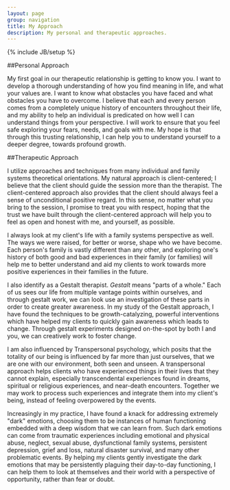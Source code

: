 ```yaml
---
layout: page
group: navigation
title: My Approach
description: My personal and therapeutic approaches.
---
```

{% include JB/setup %}

##Personal Approach

My first goal in our therapeutic relationship is getting to know you. I want to develop a thorough understanding of how you find meaning in life, and what your values are. I want to know what obstacles you have faced and what obstacles you have to overcome. I believe that each and every person comes from a completely unique history of encounters throughout their life, and my ability to help an individual is predicated on how well I can understand things from your perspective. I will work to ensure that you feel safe exploring your fears, needs, and goals with me. My hope is that through this trusting relationship, I can help you to understand yourself to a deeper degree, towards profound growth.

##Therapeutic Approach

I utilize approaches and techniques from many individual and family systems theoretical orientations. My natural approach is client-centered; I believe that the client should guide the session more than the therapist. The client-centered approach also provides that the client should always feel a sense of unconditional positive regard. In this sense, no matter what you bring to the session, I promise to treat you with respect, hoping that the trust we have built through the client-centered approach will help you to feel as open and honest with me, and yourself, as possible.

I always look at my client's life with a family systems perspective as well. The ways we were raised, for better or worse, shape who we have become. Each person's family is vastly different than any other, and exploring one's history of both good and bad experiences in their family (or families) will help me to better understand and aid my clients to work towards more positive experiences in their families in the future.

I also identify as a Gestalt therapist. *Gestalt* means "parts of a whole." Each of us sees our life from multiple vantage points within ourselves, and through gestalt work, we can look use an investigation of these parts in order to create greater awareness. In my study of the Gestalt approach, I have found the techniques to be growth-catalyzing, powerful interventions which have helped my clients to quickly gain awareness which leads to change. Through gestalt experiments designed on-the-spot by both I and you, we can creatively work to foster change.

I am also influenced by Transpersonal psychology, which posits that the totality of our being is influenced by far more than just ourselves, that we are one with our environment, both seen and unseen. A transpersonal approach helps clients who have experienced things in their lives that they cannot explain, especially transcendental experiences found in dreams, spiritual or religious experiences, and near-death encounters. Together we may work to process such experiences and integrate them into my client's being, instead of feeling overpowered by the events.

Increasingly in my practice, I have found a knack for addressing extremely "dark" emotions, choosing them to be instances of human functioning embedded with a deep wisdom that we can learn from. Such dark emotions can come from traumatic experiences including emotional and physical abuse, neglect, sexual abuse, dysfunctional family systems, persistent depression, grief and loss, natural disaster survival, and many other problematic events. By helping my clients gently investigate the dark emotions that may be persistently plaguing their day-to-day functioning, I can help them to look at themselves and their world with a perspective of opportunity, rather than fear or doubt.
